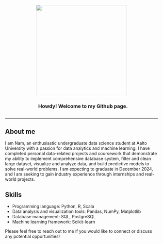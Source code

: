 <div style="text-align: center;">
  <img src='https://media.giphy.com/media/BElb9DVpHezcZufOhl/giphy.gif' width='300px' style='display: inline-block; vertical-align: middle;'>
  <h3 style='display: inline-block; vertical-align: middle; margin-left: 10px;'> Howdy! Welcome to my Github page.</h3>
</div>

 <!-- About section -->

---
## About me

I am Nam, an enthusiastic undergraduate data science student at Aalto University with a passion for data analytics and machine learning. I have completed personal data-related projects and coursework that demonstrate my ability to implement comprehensive database system, filter and clean large dataset, visualize and analyze data, and build predictive models to solve real-world problems. I am expecting to graduate in December 2024, and I am seeking to gain industry experience through internships and real-world projects.

## Skills
- Programming language: Python, R, Scala
- Data analysis and visualization tools: Pandas, NumPy, Matplotlib
- Database management: SQL, PostgreSQL
- Machine learning framework: Scikit-learn

Please feel free to reach out to me if you would like to connect or discuss any potential opportunities!

